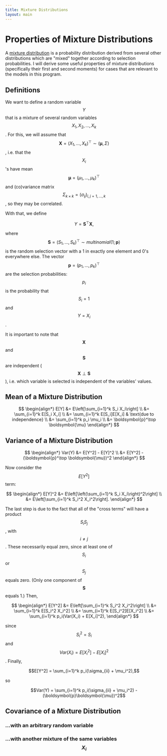 ```yaml
---
title: Mixture Distributions
layout: main
---
```


# Properties of Mixture Distributions

A [mixture distribution](https://en.wikipedia.org/wiki/Mixture_distribution) is
a probability distribution derived from several other distributions which are 
"mixed" together according to selection probabilities. I will derive some
useful properties of mixture distributions (specifically their first and second
moments) for cases that are relevant to the models in this program.

## Definitions

We want to define a random variable $$Y$$ that is a mixture of several random
variables $$X_1, X_2, \dots, X_k$$. For this, we will assume that
$$\boldsymbol{X} = (X_1,\dots,X_k)^\top \sim (\boldsymbol{\mu},\Sigma)$$, i.e.
that the $$X_i$$'s have mean $$\boldsymbol{\mu} = (\mu_1,\dots,\mu_k)^\top$$ 
and (co)variance matrix $$\Sigma_{k\times k} = (\sigma_{ij})_{i,j=1,\dots,k}$$,
so they may be correlated.

With that, we define

$$Y = \boldsymbol{S}^\top \boldsymbol{X},$$

where
$$\boldsymbol{S} = (S_1,\dots,S_k)^\top \sim multinomial(1; \boldsymbol{p})$$
is the random selection vector with a 1 in exactly one element and 0's
everywhere else. The vector $$\boldsymbol{p} = (p_1,\dots,p_k)^\top$$ are the
selection probabilities: $$p_i$$ is the probability that $$S_i = 1$$ and 
$$Y = X_i$$.

It is important to note that $$\boldsymbol{X}$$ and $$\boldsymbol{S}$$ are
independent ($$\boldsymbol{X} \perp \boldsymbol{S}$$), i.e. which variable is
selected is independent of the variables' values.

## Mean of a Mixture Distribution

$$
\begin{align*}
E[Y] &= E\left[\sum_{i=1}^k S_i X_i\right] \\
&= \sum_{i=1}^k E[S_i X_i] \\
&= \sum_{i=1}^k E[S_i]E[X_i] & \text{due to independence} \\
&= \sum_{i=1}^k p_i \mu_i \\
&= \boldsymbol{p}^\top \boldsymbol{\mu}
\end{align*}
$$

## Variance of a Mixture Distribution

$$
\begin{align*}
Var(Y) &= E[Y^2] - E[Y]^2 \\
&= E[Y^2] - (\boldsymbol{p}^\top \boldsymbol{\mu})^2
\end{align*}
$$

Now consider the $$E[Y^2]$$ term:

$$
\begin{align*}
E[Y]^2 &= E\left[\left(\sum_{i=1}^k S_i X_i\right)^2\right] \\
&= E\left[\sum_{i=1}^k S_i^2 X_i^2\right].
\end{align*}
$$

The last step is due to the fact that all of the "cross terms" will have a
product $$S_i S_j$$, with $$i \neq j$$. These necessarily equal zero, since at
least one of $$S_i$$ or $$S_j$$ equals zero. (Only one component of
$$\boldsymbol{S}$$ equals 1.) Then,

$$
\begin{align*}
E[Y^2] &= E\left[\sum_{i=1}^k S_i^2 X_i^2\right] \\
&= \sum_{i=1}^k E[S_i^2 X_i^2] \\
&= \sum_{i=1}^k E[S_i^2]E[X_i^2] \\
&= \sum_{i=1}^k p_i(Var(X_i) + E[X_i]^2),
\end{align*}
$$

since $$S_i^2 = S_i$$ and $$Var(X_i) = E[X_i^2] - E[X_i]^2$$. Finally,

$$E[Y^2] = \sum_{i=1}^k p_i(\sigma_{ii} + \mu_i^2),$$

so

$$Var(Y) = \sum_{i=1}^k p_i(\sigma_{ii} + \mu_i^2) - 
(\boldsymbol{p}\boldsymbol{\mu})^2$$

## Covariance of a Mixture Distribution

### ...with an arbitrary random variable

### ...with another mixture of the same variables $$X_i$$
